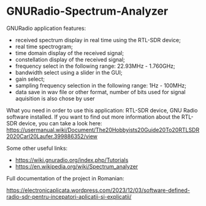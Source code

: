 # GNURadio-Spectrum-Analyzer

GNURadio application features: 

- received spectrum display in real time using the RTL-SDR device;
- real time spectrogram;
- time domain display of the received signal;
- constellation display of the received signal;
- frequency select in the following range: 22.93MHz - 1.760GHz;
- bandwidth select using a slider in the GUI;
- gain select;
- sampling frequency selection in the following range: 1Hz - 100MHz;
- data save in wav file or other format, number of bits used for signal aquisition is also chose by user

What you need in order to use this application: RTL-SDR device, GNU Radio software installed. 
If you want to find out more information about the RTL-SDR device, you can take a look here: https://usermanual.wiki/Document/The20Hobbyists20Guide20To20RTLSDR2020Carl20Laufer.399886352/view

Some other useful links: 
- https://wiki.gnuradio.org/index.php/Tutorials
- https://en.wikipedia.org/wiki/Spectrum_analyzer

Full documentation of the project in Romanian:  

https://electronicaplicata.wordpress.com/2023/12/03/software-defined-radio-sdr-pentru-incepatori-aplicatii-si-explicatii/
